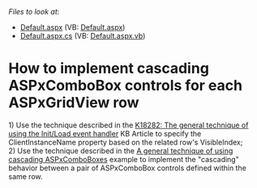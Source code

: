 <!-- default file list -->
*Files to look at*:

* [Default.aspx](./CS/WebSite/Default.aspx) (VB: [Default.aspx](./VB/WebSite/Default.aspx))
* [Default.aspx.cs](./CS/WebSite/Default.aspx.cs) (VB: [Default.aspx.vb](./VB/WebSite/Default.aspx.vb))
<!-- default file list end -->
# How to implement cascading ASPxComboBox controls for each ASPxGridView row


<p>1) Use the technique described in the <a href="https://www.devexpress.com/Support/Center/p/K18282">K18282: The general technique of using the Init/Load event handler</a> KB Article to specify the ClientInstanceName property based on the related row's VisibleIndex;<br />2) Use the technique described in the <a href="https://www.devexpress.com/Support/Center/p/E2355">A general technique of using cascading ASPxComboBoxes</a> example to implement the "cascading" behavior between a pair of ASPxComboBox controls defined within the same row.</p>

<br/>


